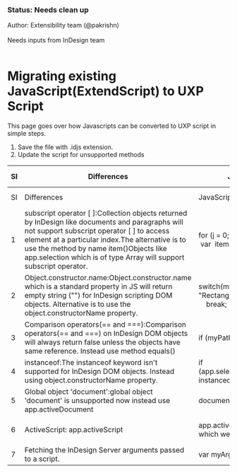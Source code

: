 <!-- Status -->
<TitleBlock slots="heading, text" theme="light" />

### Status: Needs clean up

Author: Extensibility team (@pakrishn) <br></br>
Needs inputs from InDesign team <br></br>
<!-- End of status -->

<!-- 
Q: Are these applicable to plugins as well?
Combine index2.md 
-->


# Migrating existing JavaScript(ExtendScript) to UXP Script

This page goes over how Javascripts can be converted to UXP script in simple steps.

1. Save the file with .idjs extension.
2. Update the script for unsupported methods

| SI | Differences                                                                                                                                                                                                                                                                                                        | JavaScript(Objects also have ExtendScript)                                                                                                                                                                                                                                                                                                                                                                   | UXP Script                                                                                                                                                                                                                                                                                                                                                                                                  | Applicable To |
|----|--------------------------------------------------------------------------------------------------------------------------------------------------------------------------------------------------------------------------------------------------------------------------------------------------------------------|--------------------------------------------------------------------------------------------------------------------------------------------------------------------------------------------------------------------------------------------------------------------------------------------------------------------------------------------------------------------------------------------------------------|-------------------------------------------------------------------------------------------------------------------------------------------------------------------------------------------------------------------------------------------------------------------------------------------------------------------------------------------------------------------------------------------------------------|--|
| SI | Differences                                                                                                                                                                                                                                                                                                        | JavaScript(Objects also have ExtendScript)                                                                                                                                                                                                                                                                                                                                                                   | UXP Script                                                                                                                                                                                                                                                                                                                                                                                                  | Appicable To |
| 1  | subscript operator [ ]:Collection objects returned by InDesign like documents and paragraphs will not support subscript operator [ ] to access element at a particular index.The alternative is to use the method by name item()Objects like app.selection which is of type Array will support subscript operator. | for (j = 0; j &lt; app.selection[0].paragraphs.length; j++){&nbsp; &nbsp; &nbsp; &nbsp; &nbsp; &nbsp; &nbsp; &nbsp;var&nbsp; item = app.selection[0].paragraphs[j];}                                                                                                                                                                                                                                         | for (j = 0; j &lt; app.selection[0].paragraphs.length; j++){&nbsp; &nbsp; &nbsp; &nbsp; &nbsp; &nbsp; &nbsp; &nbsp;var&nbsp; item = app.selection[0].paragraphs.item(j);}                                                                                                                                                                                                                                   | All Versions |
| 2  | Object.constructor.name:Object.constructor.name which is a standard property in JS will return empty string ("") for InDesign scripting DOM objects. Alternative is to use the object.constructorName property.                                                                                                    | switch(myPageItem.constructor.name){&nbsp; &nbsp; &nbsp; &nbsp; &nbsp; &nbsp; &nbsp; &nbsp; &nbsp; &nbsp; case "Rectangle":&nbsp; &nbsp; &nbsp; &nbsp; &nbsp; &nbsp; &nbsp; &nbsp; &nbsp; &nbsp; case "Oval":&nbsp; &nbsp; &nbsp; &nbsp; &nbsp; &nbsp; &nbsp; &nbsp; &nbsp; &nbsp; &nbsp; &nbsp; ...&nbsp; &nbsp; &nbsp; &nbsp; &nbsp; &nbsp; &nbsp; &nbsp; &nbsp; &nbsp; &nbsp; &nbsp; break;&nbsp; &nbsp;} | switch(myPageItem.constructorName){&nbsp; &nbsp; &nbsp; &nbsp; &nbsp; &nbsp; &nbsp; &nbsp; &nbsp; &nbsp; case "Rectangle":&nbsp; &nbsp; &nbsp; &nbsp; &nbsp; &nbsp; &nbsp; &nbsp; &nbsp; &nbsp; case "Oval":&nbsp; &nbsp; &nbsp; &nbsp; &nbsp; &nbsp; &nbsp; &nbsp; &nbsp; &nbsp; &nbsp; &nbsp; ...&nbsp; &nbsp; &nbsp; &nbsp; &nbsp; &nbsp; &nbsp; &nbsp; &nbsp; &nbsp; &nbsp; &nbsp; break;&nbsp; &nbsp;} | Prior To 18.4 |
| 3  | Comparison operators(== and ===):Comparison operators(== and ===) on InDesign DOM objects will always return false unless the objects have same reference. Instead use method equals()                                                                                                                             | if (myPath.pathType == PathType.closedPath) { ... }                                                                                                                                                                                                                                                                                                                                                          | if (myPath.pathType.equals(PathType.closedPath)) { ... }                                                                                                                                                                                                                                                                                                                                                    | All Versions |
| 4  | instanceof:The instanceof keyword isn't supported for InDesign DOM objects. Instead using object.constructorName property.                                                                                                                                                                                         | if (app.selection[0].paragraphs[0].appliedParagraphStyle.parent instanceofParagraphStyleGroup) { ... }                                                                                                                                                                                                                                                                                                       | if (app.selection[0].paragraphs.item(0).parent.constructorName =="ParagraphStyleGroup") { ... }                                                                                                                                                                                                                                                                                                             | Prior To 18.4 |
| 5  | Global object 'document':global object 'document' is unsupported now instead use app.activeDocument                                                                                                                                                                                                                | document.findText()                                                                                                                                                                                                                                                                                                                                                                                          | app.activeDocument.findText()                                                                                                                                                                                                                                                                                                                                                                               | All Versions |
| 6  | ActiveScript: app.activeScript                                                                                                                                                                                                                                                                                     | app.activeScript returns current running script as file object on which we can access other properties.                                                                                                                                                                                                                                                                                                      | app.activeScript returns the path of the current script as a string. No other properties can be accessed on app.activeScript&nbsp;                                                                                                                                                                                                                                                                          | Prior To 18.4 |
| 7  | Fetching the InDesign Server arguments passed to a script.| var myArg = app.scriptArgs.getValue("*argumentName*");                                                                                                                                                                                                                                       | let arguments = script.args; *[Learn More](../../recipes/arguments/)*                                                                                                                                                                                                                                | 18.4 Onwards |
